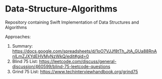 # Data-Structure-Algorithms
Repository containing Swift Implementation of Data Structures and Algorithms

Approaches: 

1) Summary: https://docs.google.com/spreadsheets/d/1oO7VJJf8tTh_JtA_GUa88RnAnlLmZJXYdEHVMyNzWkQ/edit#gid=0
2) Blind 75 List: https://leetcode.com/discuss/general-discussion/460599/blind-75-leetcode-questions
3) Grind 75 List: https://www.techinterviewhandbook.org/grind75

